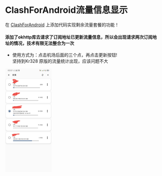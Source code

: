 # ClashForAndroid流量信息显示<br>
在 [ClashForAndroid](https://github.com/Kr328/ClashForAndroid) 上添加代码实现剩余流量套餐的功能！<br>
#### 添加了okhttp库去请求了订阅地址已更新流量信息，所以会出现请求两次订阅地址的情况，技术有限无法整合为一次<br>
* 使用方式为：点击机场后面的三个点，再点击更新按钮! <br>
坚持到Kr328 原版的流量统计出现，应该问题不大<br>
<img src='https://github.com/China-Deng/ClashForAndroid/blob/main/qq_pic_merged_1666937306832.jpg' width="30%"/>
